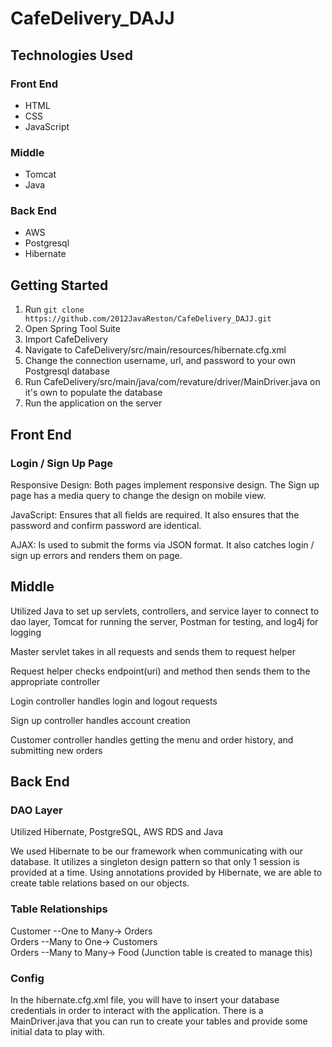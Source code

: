 # CafeDelivery_DAJJ

## Technologies Used
### Front End
- HTML
- CSS
- JavaScript
### Middle
- Tomcat
- Java
### Back End
- AWS
- Postgresql
- Hibernate

## Getting Started
1) Run `git clone https://github.com/2012JavaReston/CafeDelivery_DAJJ.git`
2) Open Spring Tool Suite
3) Import CafeDelivery
4) Navigate to CafeDelivery/src/main/resources/hibernate.cfg.xml
5) Change the connection username, url, and password to your own Postgresql database
6) Run CafeDelivery/src/main/java/com/revature/driver/MainDriver.java on it's own to populate the database
7) Run the application on the server

## Front End
### Login / Sign Up Page
Responsive Design: Both pages implement responsive design. The Sign up page has a media query to change the design on mobile view.

JavaScript: Ensures that all fields are required. It also ensures that the password and confirm password are identical. 

AJAX: Is used to submit the forms via JSON format. It also catches login / sign up errors and renders them on page.


## Middle
Utilized Java to set up servlets, controllers, and service layer to connect to dao layer, Tomcat for running the server, Postman for testing, and log4j for logging

Master servlet takes in all requests and sends them to request helper

Request helper checks endpoint(uri) and method then sends them to the appropriate controller

Login controller handles login and logout requests

Sign up controller handles account creation

Customer controller handles getting the menu and order history, and submitting new orders

## Back End
### DAO Layer
Utilized Hibernate, PostgreSQL, AWS RDS and Java

We used Hibernate to be our framework when communicating with our database.  It utilizes a singleton design pattern so that only 1 session is provided at a time.  Using annotations provided by Hibernate, we are able to create table relations based on our objects.

### Table Relationships
Customer --One to Many-> Orders  
Orders --Many to One-> Customers  
Orders --Many to Many-> Food (Junction table is created to manage this)  

### Config
In the hibernate.cfg.xml file, you will have to insert your database credentials in order to interact with the application.  There is a MainDriver.java that you can run to create your tables and provide some initial data to play with.
